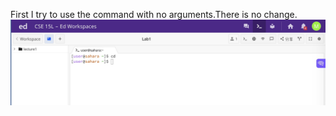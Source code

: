 First I try to use the command with no arguments.There is no change.
![image](https://github.com/zmc0806/cse15L-lab-report1/blob/main/cd1.jpeg)








